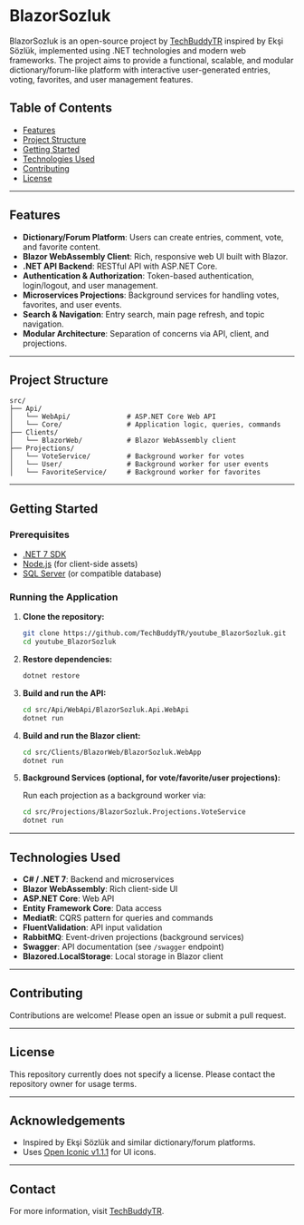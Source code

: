 # BlazorSozluk

BlazorSozluk is an open-source project by [TechBuddyTR](https://github.com/TechBuddyTR) inspired by Ekşi Sözlük, implemented using .NET technologies and modern web frameworks. The project aims to provide a functional, scalable, and modular dictionary/forum-like platform with interactive user-generated entries, voting, favorites, and user management features.

## Table of Contents

- [Features](#features)
- [Project Structure](#project-structure)
- [Getting Started](#getting-started)
- [Technologies Used](#technologies-used)
- [Contributing](#contributing)
- [License](#license)

---

## Features

- **Dictionary/Forum Platform**: Users can create entries, comment, vote, and favorite content.
- **Blazor WebAssembly Client**: Rich, responsive web UI built with Blazor.
- **.NET API Backend**: RESTful API with ASP.NET Core.
- **Authentication & Authorization**: Token-based authentication, login/logout, and user management.
- **Microservices Projections**: Background services for handling votes, favorites, and user events.
- **Search & Navigation**: Entry search, main page refresh, and topic navigation.
- **Modular Architecture**: Separation of concerns via API, client, and projections.

---

## Project Structure

```
src/
├── Api/
│   └── WebApi/              # ASP.NET Core Web API
│   └── Core/                # Application logic, queries, commands
├── Clients/
│   └── BlazorWeb/           # Blazor WebAssembly client
├── Projections/
│   └── VoteService/         # Background worker for votes
│   └── User/                # Background worker for user events
│   └── FavoriteService/     # Background worker for favorites
```

---

## Getting Started

### Prerequisites

- [.NET 7 SDK](https://dotnet.microsoft.com/download)
- [Node.js](https://nodejs.org/) (for client-side assets)
- [SQL Server](https://www.microsoft.com/en-us/sql-server/sql-server-downloads) (or compatible database)

### Running the Application

1. **Clone the repository:**

   ```bash
   git clone https://github.com/TechBuddyTR/youtube_BlazorSozluk.git
   cd youtube_BlazorSozluk
   ```

2. **Restore dependencies:**

   ```bash
   dotnet restore
   ```

3. **Build and run the API:**

   ```bash
   cd src/Api/WebApi/BlazorSozluk.Api.WebApi
   dotnet run
   ```

4. **Build and run the Blazor client:**

   ```bash
   cd src/Clients/BlazorWeb/BlazorSozluk.WebApp
   dotnet run
   ```

5. **Background Services (optional, for vote/favorite/user projections):**

   Run each projection as a background worker via:

   ```bash
   cd src/Projections/BlazorSozluk.Projections.VoteService
   dotnet run
   ```

---

## Technologies Used

- **C# / .NET 7**: Backend and microservices
- **Blazor WebAssembly**: Rich client-side UI
- **ASP.NET Core**: Web API
- **Entity Framework Core**: Data access
- **MediatR**: CQRS pattern for queries and commands
- **FluentValidation**: API input validation
- **RabbitMQ**: Event-driven projections (background services)
- **Swagger**: API documentation (see `/swagger` endpoint)
- **Blazored.LocalStorage**: Local storage in Blazor client

---

## Contributing

Contributions are welcome! Please open an issue or submit a pull request.

---

## License

This repository currently does not specify a license. Please contact the repository owner for usage terms.

---

## Acknowledgements

- Inspired by Ekşi Sözlük and similar dictionary/forum platforms.
- Uses [Open Iconic v1.1.1](http://useiconic.com/open) for UI icons.

---

## Contact

For more information, visit [TechBuddyTR](https://github.com/TechBuddyTR).

